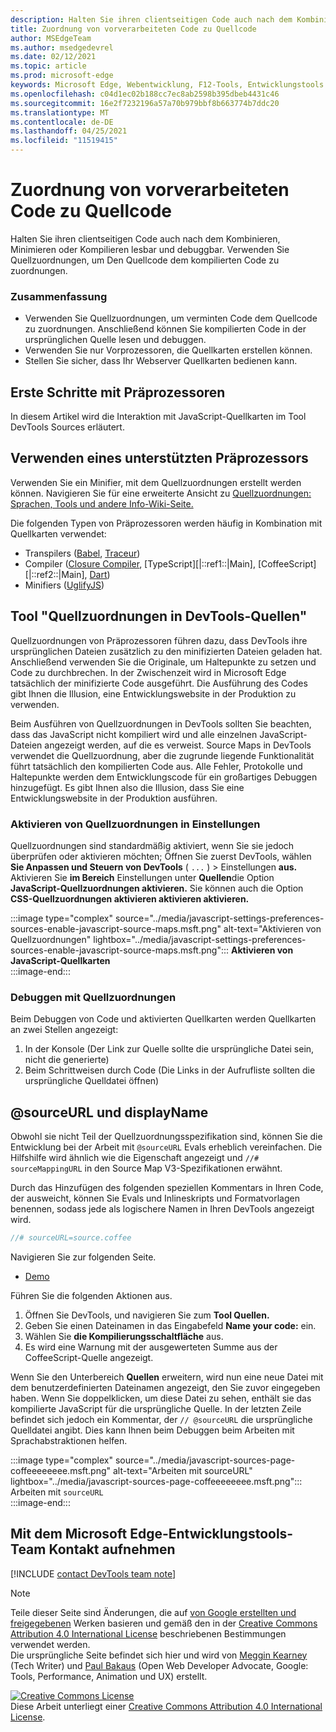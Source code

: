 ```yaml
---
description: Halten Sie ihren clientseitigen Code auch nach dem Kombinieren, Minimieren oder Kompilieren lesbar und debuggbar.
title: Zuordnung von vorverarbeiteten Code zu Quellcode
author: MSEdgeTeam
ms.author: msedgedevrel
ms.date: 02/12/2021
ms.topic: article
ms.prod: microsoft-edge
keywords: Microsoft Edge, Webentwicklung, F12-Tools, Entwicklungstools
ms.openlocfilehash: c04d1ec02b188cc7ec8ab2598b395dbeb4431c46
ms.sourcegitcommit: 16e2f7232196a57a70b979bbf8b663774b7ddc20
ms.translationtype: MT
ms.contentlocale: de-DE
ms.lasthandoff: 04/25/2021
ms.locfileid: "11519415"
---
```

<!-- Copyright Meggin Kearney and Paul Bakaus

   Licensed under the Apache License, Version 2.0 (the "License");
   you may not use this file except in compliance with the License.
   You may obtain a copy of the License at

       https://www.apache.org/licenses/LICENSE-2.0

   Unless required by applicable law or agreed to in writing, software
   distributed under the License is distributed on an "AS IS" BASIS,
   WITHOUT WARRANTIES OR CONDITIONS OF ANY KIND, either express or implied.
   See the License for the specific language governing permissions and
   limitations under the License.  -->  

# <a name="map-preprocessed-code-to-source-code"></a>Zuordnung von vorverarbeiteten Code zu Quellcode  

Halten Sie ihren clientseitigen Code auch nach dem Kombinieren, Minimieren oder Kompilieren lesbar und debuggbar.  Verwenden Sie Quellzuordnungen, um Den Quellcode dem kompilierten Code zu zuordnungen.  

### <a name="summary"></a>Zusammenfassung  

*   Verwenden Sie Quellzuordnungen, um verminten Code dem Quellcode zu zuordnungen.  Anschließend können Sie kompilierten Code in der ursprünglichen Quelle lesen und debuggen.  
*   Verwenden Sie nur Vorprozessoren, die Quellkarten erstellen können.  
*   Stellen Sie sicher, dass Ihr Webserver Quellkarten bedienen kann.  
    
<!--todo: add link to preprocessors capable of producing Source Maps when section is available -->  
<!--[]: /web/tools/setup/setup-preprocessors?#supported_preprocessors ""  -->  

## <a name="get-started-with-preprocessors"></a>Erste Schritte mit Präprozessoren  

In diesem Artikel wird die Interaktion mit JavaScript-Quellkarten im Tool DevTools Sources erläutert.  <!--For a first overview of what preprocessors are, how each may help, and how Source Maps work; navigate to Set Up CSS & JS Preprocessors.  -->  

<!--todo: add link to Set Up CSS & JS Preprocessors when section is available -->  
<!--[]: /web/tools/setup/setup-preprocessors#debugging-and-editing-preprocessed-content ""  -->  

## <a name="use-a-supported-preprocessor"></a>Verwenden eines unterstützten Präprozessors  

Verwenden Sie ein Minifier, mit dem Quellzuordnungen erstellt werden können.  <!--For the most popular options, navigate to preprocessor support section.  -->  Navigieren Sie für eine erweiterte Ansicht zu [Quellzuordnungen: Sprachen, Tools und andere Info-Wiki-Seite.][GitHubWikiSourceMapsLanguagesTools]  

<!--todo: add link to display the preprocessor support section when section is available -->  
<!--[]: /web/tools/setup/setup-preprocessors?#supported_preprocessors ""  -->  

Die folgenden Typen von Präprozessoren werden häufig in Kombination mit Quellkarten verwendet:  

*   Transpilers \([Babel][BabelJS], [Traceur][GitHubWikiGoogleTraceurCompiler]\)  
*   Compiler \([Closure Compiler][GitHubGoogleClosureCompiler], [TypeScript][|::ref1::|Main], [CoffeeScript][|::ref2::|Main], [Dart][DartMain]\)  
*   Minifiers \([UglifyJS][GitHubMishooUglifyJS]\)  
    
## <a name="source-maps-in-devtools-sources-tool"></a>Tool "Quellzuordnungen in DevTools-Quellen"  

Quellzuordnungen von Präprozessoren führen dazu, dass DevTools ihre ursprünglichen Dateien zusätzlich zu den minifizierten Dateien geladen hat.  Anschließend verwenden Sie die Originale, um Haltepunkte zu setzen und Code zu durchbrechen.  In der Zwischenzeit wird in Microsoft Edge tatsächlich der minifizierte Code ausgeführt.  Die Ausführung des Codes gibt Ihnen die Illusion, eine Entwicklungswebsite in der Produktion zu verwenden.  

Beim Ausführen von Quellzuordnungen in DevTools sollten Sie beachten, dass das JavaScript nicht kompiliert wird und alle einzelnen JavaScript-Dateien angezeigt werden, auf die es verweist.  Source Maps in DevTools verwendet die Quellzuordnung, aber die zugrunde liegende Funktionalität führt tatsächlich den kompilierten Code aus.  Alle Fehler, Protokolle und Haltepunkte werden dem Entwicklungscode für ein großartiges Debuggen hinzugefügt.  Es gibt Ihnen also die Illusion, dass Sie eine Entwicklungswebsite in der Produktion ausführen.  

### <a name="enable-source-maps-in-settings"></a>Aktivieren von Quellzuordnungen in Einstellungen  

Quellzuordnungen sind standardmäßig aktiviert<!-- \(as of Microsoft Edge 39\)-->, wenn Sie sie jedoch überprüfen oder aktivieren möchten; Öffnen Sie zuerst DevTools, wählen **Sie Anpassen und Steuern von DevTools** \( `...` \) > Einstellungen **aus.**  Aktivieren Sie **im Bereich** Einstellungen unter **Quellen**die Option **JavaScript-Quellzuordnungen aktivieren.**  Sie können auch die Option **CSS-Quellzuordnungen aktivieren aktivieren aktivieren.**  

:::image type="complex" source="../media/javascript-settings-preferences-sources-enable-javascript-source-maps.msft.png" alt-text="Aktivieren von Quellzuordnungen" lightbox="../media/javascript-settings-preferences-sources-enable-javascript-source-maps.msft.png":::
   **Aktivieren von JavaScript-Quellkarten**  
:::image-end:::  

### <a name="debugging-with-source-maps"></a>Debuggen mit Quellzuordnungen  

Beim Debuggen von Code und aktivierten Quellkarten werden Quellkarten an zwei Stellen angezeigt:  

1.  In der Konsole \(Der Link zur Quelle sollte die ursprüngliche Datei sein, nicht die generierte\)  
1.  Beim Schrittweisen durch Code \(Die Links in der Aufrufliste sollten die ursprüngliche Quelldatei öffnen\)  
    
<!--todo: add link to debugging your code when section is available -->  
<!--[DebugBreakpointsStepCode]: ../debug/breakpoints/step-code.md ""  -->  

## <a name="sourceurl-and-displayname"></a>@sourceURL und displayName  

Obwohl sie nicht Teil der Quellzuordnungsspezifikation sind, können Sie die Entwicklung bei der Arbeit mit `@sourceURL` Evals erheblich vereinfachen.  Die Hilfshilfe wird ähnlich wie die Eigenschaft angezeigt und `//# sourceMappingURL` in den Source Map V3-Spezifikationen erwähnt.  

Durch das Hinzufügen des folgenden speziellen Kommentars in Ihren Code, der ausweicht, können Sie Evals und Inlineskripts und Formatvorlagen benennen, sodass jede als logischere Namen in Ihren DevTools angezeigt wird.  

```javascript
//# sourceURL=source.coffee
```  

Navigieren Sie zur folgenden Seite.  

*   [Demo][CssNinjaDemoSourceMapping]

Führen Sie die folgenden Aktionen aus.  

1.  Öffnen Sie DevTools, und navigieren Sie zum **Tool Quellen.**  
1.  Geben Sie einen Dateinamen in das Eingabefeld **Name your code:** ein.  
1.  Wählen Sie **die Kompilierungsschaltfläche** aus.  
1.  Es wird eine Warnung mit der ausgewerteten Summe aus der CoffeeScript-Quelle angezeigt.  
    
Wenn Sie den Unterbereich **Quellen** erweitern, wird nun eine neue Datei mit dem benutzerdefinierten Dateinamen angezeigt, den Sie zuvor eingegeben haben.  Wenn Sie doppelklicken, um diese Datei zu sehen, enthält sie das kompilierte JavaScript für die ursprüngliche Quelle.  In der letzten Zeile befindet sich jedoch ein Kommentar, der `// @sourceURL` die ursprüngliche Quelldatei angibt.  Dies kann Ihnen beim Debuggen beim Arbeiten mit Sprachabstraktionen helfen.  

:::image type="complex" source="../media/javascript-sources-page-coffeeeeeeee.msft.png" alt-text="Arbeiten mit sourceURL" lightbox="../media/javascript-sources-page-coffeeeeeeee.msft.png":::
   Arbeiten mit `sourceURL`  
:::image-end:::  

## <a name="getting-in-touch-with-the-microsoft-edge-devtools-team"></a>Mit dem Microsoft Edge-Entwicklungstools-Team Kontakt aufnehmen

[!INCLUDE [contact DevTools team note](../includes/contact-devtools-team-note.md)]  

<!-- links -->  

[BabelJS]: https://babeljs.io "Babel ist ein #A0"  

[CoffeeScriptMain]: https://coffeescript.org "CoffeeScript"  

[CssNinjaDemoSourceMapping]: https://www.thecssninja.com/demo/source_mapping/compile.html "Ein einfaches Beispiel für die Benennung von #A0"  

[DartMain]: https://www.dartlang.org "Dart-Programmiersprache"  

[GitHubGoogleClosureCompiler]: https://github.com/google/closure-compiler "google/closure-compiler | GitHub"  

[GitHubMishooUglifyJS]: https://github.com/mishoo/UglifyJS "mishoo/UglifyJS | GitHub"  

[GitHubWikiSourceMapsLanguagesTools]: https://github.com/ryanseddon/source-map/wiki/Source-maps:-languages,-tools-and-other-info "Quellkarten: Sprachen, Tools und andere | GitHub wiki"  

[GitHubWikiGoogleTraceurCompiler]: https://github.com/google/traceur-compiler/wiki/Getting-Started "Erste Schritte – google/traceur-compiler | GitHub wiki"  

[TypeScriptMain]: https://www.typescriptlang.org "TypeScript"  

> [!NOTE]
> Teile dieser Seite sind Änderungen, die auf [von Google erstellten und freigegebenen][GoogleSitePolicies] Werken basieren und gemäß den in der [Creative Commons Attribution 4.0 International License][CCA4IL] beschriebenen Bestimmungen verwendet werden.  
> Die ursprüngliche Seite [](https://developers.google.com/web/tools/chrome-devtools/javascript/source-maps) befindet sich hier und wird von [Meggin Kearney][MegginKearney] \(Tech Writer\) und [Paul Bakaus][PaulBakaus] \(Open Web Developer Advocate, Google: Tools, Performance, Animation und UX\) erstellt.  

[![Creative Commons License][CCby4Image]][CCA4IL]  
Diese Arbeit unterliegt einer [Creative Commons Attribution 4.0 International License][CCA4IL].  

[CCA4IL]: https://creativecommons.org/licenses/by/4.0  
[CCby4Image]: https://i.creativecommons.org/l/by/4.0/88x31.png  
[GoogleSitePolicies]: https://developers.google.com/terms/site-policies  
[KayceBasques]: https://developers.google.com/web/resources/contributors/kaycebasques  
[MegginKearney]: https://developers.google.com/web/resources/contributors/megginkearney  
[PaulBakaus]: https://developers.google.com/web/resources/contributors/pbakaus  
